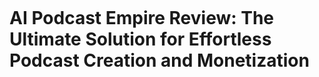 <figure class="relative">
        <div class="reader-cover-image__wrapper-right-rail-layout">
          <img src="https://media.licdn.com/dms/image/v2/D5612AQHO4KKLQfDraA/article-cover_image-shrink_720_1280/B56ZT99odCGoAI-/0/1739427580986?e=1744848000&amp;v=beta&amp;t=xP8jYO7w6AqsJwNAftOcI9hpm3XfOe0ATRn5ooyjPTs" loading="lazy" alt="" id="ember383" class="reader-cover-image__img evi-image lazy-image ember-view">
        </div>
<!---->      </figure>
<h1>AI Podcast Empire Review: The Ultimate Solution for Effortless Podcast Creation and Monetization</h1>

               
